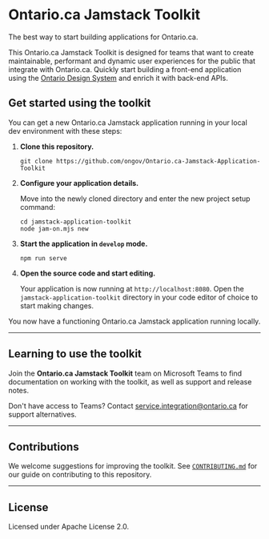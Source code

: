 # Ontario.ca Jamstack Toolkit

The best way to start building applications for Ontario.ca.

This Ontario.ca Jamstack Toolkit is designed for teams that want to create maintainable, performant and dynamic user experiences for the public that integrate with Ontario.ca. Quickly start building a front-end application using the [Ontario Design System](https://designsystem.ontario.ca/) and enrich it with back-end APIs.

## Get started using the toolkit

You can get a new Ontario.ca Jamstack application running in your local dev environment with these steps:

1. **Clone this repository.**

   ```shell
   git clone https://github.com/ongov/Ontario.ca-Jamstack-Application-Toolkit
   ```

2. **Configure your application details.**

   Move into the newly cloned directory and enter the new project setup command:

   ```shell
   cd jamstack-application-toolkit
   node jam-on.mjs new
   ```

3. **Start the application in `develop` mode.**

   ```shell
   npm run serve
   ```

4. **Open the source code and start editing.**

   Your application is now running at `http://localhost:8080`. Open the `jamstack-application-toolkit` directory in your code editor of choice to start making changes.

You now have a functioning Ontario.ca Jamstack application running locally.

---

## Learning to use the toolkit

Join the **Ontario.ca Jamstack Toolkit** team on Microsoft Teams to find documentation on working with the toolkit, as well as support and release notes.

Don't have access to Teams? Contact [service.integration@ontario.ca](mailto:service.integration@ontario.ca) for support alternatives.

---

## Contributions

We welcome suggestions for improving the toolkit. See [`CONTRIBUTING.md`](CONTRIBUTING.md) for our guide on contributing to this repository.

---

## License

Licensed under Apache License 2.0.